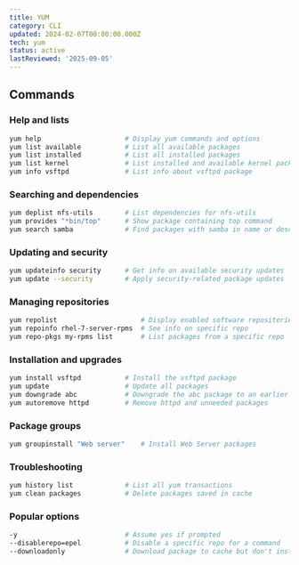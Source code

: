 ```yaml
---
title: YUM
category: CLI
updated: 2024-02-07T00:00:00.000Z
tech: yum
status: active
lastReviewed: '2025-09-05'
---
```


## Commands

### Help and lists

```bash
yum help                     # Display yum commands and options
yum list available           # List all available packages
yum list installed           # List all installed packages
yum list kernel              # List installed and available kernel packages
yum info vsftpd              # List info about vsftpd package
```

### Searching and dependencies

```bash
yum deplist nfs-utils        # List dependencies for nfs-utils
yum provides "*bin/top"      # Show package containing top command
yum search samba             # Find packages with samba in name or description
```

### Updating and security

```bash
yum updateinfo security      # Get info on available security updates
yum update --security        # Apply security-related package updates
```

### Managing repositories

```bash
yum repolist                     # Display enabled software repositories
yum repoinfo rhel-7-server-rpms  # See info on specific repo
yum repo-pkgs my-rpms list       # List packages from a specific repo
```

### Installation and upgrades

```bash
yum install vsftpd           # Install the vsftpd package
yum update                   # Update all packages
yum downgrade abc            # Downgrade the abc package to an earlier version
yum autoremove httpd         # Remove httpd and unneeded packages
```

### Package groups

```bash
yum groupinstall "Web server"    # Install Web Server packages
```

### Troubleshooting

```bash
yum history list             # List all yum transactions
yum clean packages           # Delete packages saved in cache
```

### Popular options

```bash
-y                           # Assume yes if prompted
--disablerepo=epel           # Disable a specific repo for a command
--downloadonly               # Download package to cache but don't install
```
